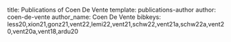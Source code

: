 title: Publications of Coen De Vente
template: publications-author
author: coen-de-vente
author_name: Coen De Vente
bibkeys: less20,xion21,gonz21,vent22,lemi22,vent21,schw22,vent21a,schw22a,vent20,vent20a,vent18,ardu20